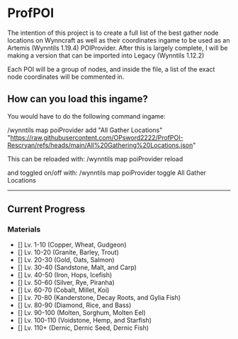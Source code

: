 # ProfPOI

The intention of this project is to create a full list of the best gather node locations on Wynncraft as well as their coordinates ingame to be used as an Artemis (Wynntils 1.19.4) POIProvider.
After this is largely complete, I will be making a version that can be imported into Legacy (Wynntils 1.12.2)

Each POI will be a group of nodes, and inside the file, a list of the exact node coordinates will be commented in.
## How can you load this ingame?

You would have to do the following command ingame:

/wynntils map poiProvider add "All Gather Locations" "https://raw.githubusercontent.com/OPsword2222/ProfPOI-Rescryan/refs/heads/main/All%20Gathering%20Locations.json"

This can be reloaded with: /wynntils map poiProvider reload

and toggled on/off with: /wynntils map poiProvider toggle All Gather Locations
***
## Current Progress

### Materials
- [] Lv. 1-10 (Copper, Wheat, Gudgeon)
- [] Lv. 10-20 (Granite, Barley, Trout)
- [] Lv. 20-30 (Gold, Oats, Salmon)
- [] Lv. 30-40 (Sandstone, Malt, and Carp)
- [] Lv. 40-50 (Iron, Hops, Icefish)
- [] Lv. 50-60 (Silver, Rye, Piranha) 
- [] Lv. 60-70 (Cobalt, Millet, Koi)
- [] Lv. 70-80 (Kanderstone, Decay Roots, and Gylia Fish) 
- [] Lv. 80-90 (Diamond, Rice, and Bass)
- [] Lv. 90-100 (Molten, Sorghum, Molten Eel)
- [] Lv. 100-110 (Voidstone, Hemp, and Starfish)
- [] Lv. 110+ (Dernic, Dernic Seed, Dernic Fish)
